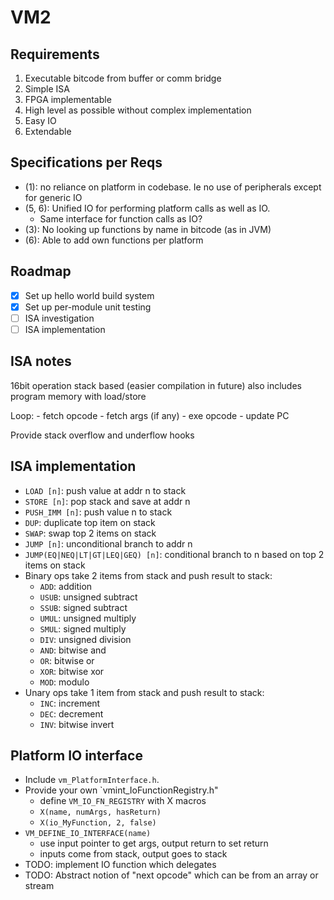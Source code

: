 # VM2

## Requirements
1. Executable bitcode from buffer or comm bridge
2. Simple ISA
3. FPGA implementable
4. High level as possible without complex implementation
5. Easy IO
6. Extendable

## Specifications per Reqs
- (1): no reliance on platform in codebase. Ie no use of peripherals except for generic IO
- (5, 6): Unified IO for performing platform calls as well as IO.
	- Same interface for function calls as IO?
- (3): No looking up functions by name in bitcode (as in JVM)
- (6): Able to add own functions per platform

## Roadmap
- [x] Set up hello world build system
- [x] Set up per-module unit testing
- [ ] ISA investigation
- [ ] ISA implementation

## ISA notes
16bit operation
stack based (easier compilation in future)
also includes program memory with load/store

Loop:
	- fetch opcode
	- fetch args (if any)
	- exe opcode
	- update PC


Provide stack overflow and underflow hooks

## ISA implementation
- `LOAD [n]`: push value at addr n to stack
- `STORE [n]`: pop stack and save at addr n
- `PUSH_IMM [n]`: push value n to stack
- `DUP`: duplicate top item on stack
- `SWAP`: swap top 2 items on stack
- `JUMP [n]`: unconditional branch to addr n
- `JUMP(EQ|NEQ|LT|GT|LEQ|GEQ) [n]`: conditional branch to n based on top 2 items on stack
- Binary ops take 2 items from stack and push result to stack:
	- `ADD`: addition
	- `USUB`: unsigned subtract
	- `SSUB`: signed subtract
	- `UMUL`: unsigned multiply
	- `SMUL`: signed multiply
	- `DIV`: unsigned division
	- `AND`: bitwise and 
	- `OR`: bitwise or
	- `XOR`: bitwise xor
	- `MOD`: modulo
- Unary ops take 1 item from stack and push result to stack:
	- `INC`: increment
	- `DEC`: decrement
	- `INV`: bitwise invert

## Platform IO interface
- Include `vm_PlatformInterface.h`.
- Provide your own `vmint_IoFunctionRegistry.h"
	- define `VM_IO_FN_REGISTRY` with X macros
	- `X(name, numArgs, hasReturn)`
	- `X(io_MyFunction, 2, false)`
- `VM_DEFINE_IO_INTERFACE(name)`
	- use input pointer to get args, output return to set return
	- inputs come from stack, output goes to stack
- TODO: implement IO function which delegates
- TODO: Abstract notion of "next opcode" which can be from an array or stream
